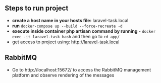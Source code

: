 ## Steps to run project

 - **create a host name in your hosts file:** laravel-task.local
 - **run** `docker-compose up --build --force-recreate -d`
 - **execute inside container php artisan command by running** - `docker exec -it laravel-task bash` 
    and then go to `cd app/`
 - get access to project using: http://laravel-task.local
 
## RabbitMQ
 - Go to http://localhost:15672/ to access the RabbitMQ management platform and observe rendering of the messages